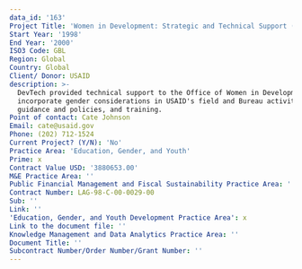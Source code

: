 ```yaml
---
data_id: '163'
Project Title: 'Women in Development: Strategic and Technical Support (WIDStrat)'
Start Year: '1998'
End Year: '2000'
ISO3 Code: GBL
Region: Global
Country: Global
Client/ Donor: USAID
description: >-
  DevTech provided technical support to the Office of Women in Development to
  incorporate gender considerations in USAID's field and Bureau activities,
  guidance and policies, and training.
Point of contact: Cate Johnson
Email: cate@usaid.gov
Phone: (202) 712-1524
Current Project? (Y/N): 'No'
Practice Area: 'Education, Gender, and Youth'
Prime: x
Contract Value USD: '3880653.00'
M&E Practice Area: ''
Public Financial Management and Fiscal Sustainability Practice Area: ''
Contract Number: LAG-98-C-00-0029-00
Sub: ''
Link: ''
'Education, Gender, and Youth Development Practice Area': x
Link to the document file: ''
Knowledge Management and Data Analytics Practice Area: ''
Document Title: ''
Subcontract Number/Order Number/Grant Number: ''
---
```

